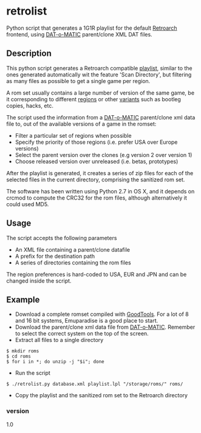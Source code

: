 # retrolist
Python script that generates a 1G1R playlist for the default [Retroarch](http://www.libretro.com) frontend, using [DAT-o-MATIC](http://datomatic.no-intro.org) parent/clone XML DAT files.

## Description
This python script generates a Retroarch compatible [playlist](https://github.com/libretro/RetroArch/wiki/Manually-Creating-Custom-Playlists), similar to the ones generated automatically wit the feature 'Scan Directory', but filtering as many files as possible to get a single game per region.

A rom set usually contains a large number of version of the same game, be it corresponding to different [regions](https://en.wikipedia.org/wiki/GoodTools#Country_codes) or other [variants](https://en.wikipedia.org/wiki/GoodTools#Universal_codes) such as bootleg copies, hacks, etc.

The script used the information from a [DAT-o-MATIC](http://datomatic.no-intro.org/?page=download&fun=xml) parent/clone xml data file to, out of the available versions of a game in the romset:
 - Filter a particular set of regions when possible
 - Specify the priority of those regions (i.e. prefer USA over Europe versions)
 - Select the parent version over the clones (e.g version 2 over version 1)
 - Choose released version over unreleased (i.e. betas, prototypes)

After the playlist is generated, it creates a series of zip files for each of the selected files in the current directory, comprising the sanitized rom set.
 
The software has been written using Python 2.7 in OS X, and it depends on crcmod to compute the CRC32 for the rom files, although alternatively it could used MD5.

## Usage
The script accepts the following parameters
 - An XML file containing a parent/clone datafile
 - A prefix for the destination path
 - A series of directories containing the rom files

The region preferences is hard-coded to USA, EUR and JPN and can be changed inside the script.

## Example

 * Download a complete romset compiled with [GoodTools](https://en.wikipedia.org/wiki/GoodTools). For a lot of 8 and 16 bit systems, Emuparadise is a good place to start.
 * Download the parent/clone xml data file from [DAT-o-MATIC](http://datomatic.no-intro.org/?page=download&fun=xml). Remember to select the correct system on the top of the screen.
 * Extract all files to a single directory
```
$ mkdir roms
$ cd roms
$ for i in *; do unzip -j "$i"; done
```
 * Run the script
```
$ ./retrolist.py database.xml playlist.lpl "/storage/roms/" roms/
```
 * Copy the playlist and the sanitized rom set to the Retroarch directory

### version
1.0
